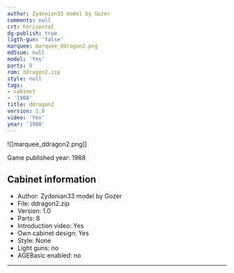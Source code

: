 ```yaml
---
author: Zydonian33 model by Gozer
comments: null
crt: horizontal
dg-publish: true
ligth-gun: 'false'
marquee: marquee_ddragon2.png
md5sum: null
model: 'Yes'
parts: 8
rom: ddragon2.zip
style: null
tags:
- cabinet
- '1988'
title: ddragon2
version: 1.0
video: 'Yes'
year: '1988'
---
```


![[marquee_ddragon2.png]]

Game published year: 1988

## Cabinet information

- Author: Zydonian33 model by Gozer
- File: ddragon2.zip
- Version: 1.0
- Parts: 8
- Introduction video: Yes
- Own cabinet design: Yes
- Style: None
- Light guns: no
- AGEBasic enabled: no

---
